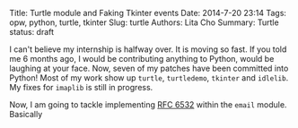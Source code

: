 Title: Turtle module and Faking Tkinter events
Date: 2014-7-20 23:14
Tags: opw, python, turtle, tkinter
Slug: turtle
Authors: Lita Cho
Summary: Turtle
status: draft

I can't believe my internship is halfway over. It is moving so fast. If you told me 6 months ago, I would be contributing anything to Python, would be laughing at your face. Now, seven of my patches have been committed into Python! Most of my work show up `turtle`, `turtledemo`, `tkinter` and `idlelib`. My fixes for `imaplib` is still in progress.

Now, I am going to tackle implementing [RFC 6532](http://tools.ietf.org/html/rfc6532) within the `email` module. Basically
